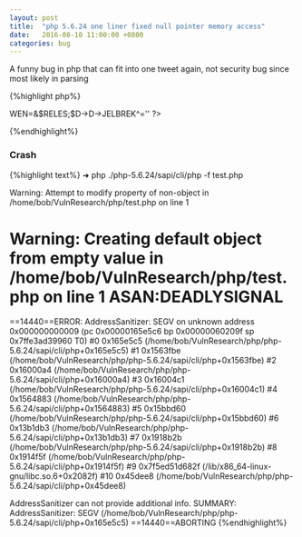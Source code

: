 ```yaml
---
layout: post
title:  "php 5.6.24 one liner fixed null pointer memory access"
date:   2016-08-10 11:00:00 +0800
categories: bug
---
```


A funny bug in php that can fit into one tweet again, not security bug since most likely in parsing

{%highlight php%}
<?php
''+$jcase=$$FAKR=ETA;$D=$$D->WEN=&$RELES;$D->D->JELBREK^=''
?>
{%endhighlight%}

### Crash

{%highlight text%}
➜  php ./php-5.6.24/sapi/cli/php -f test.php

Warning: Attempt to modify property of non-object in /home/bob/VulnResearch/php/test.php on line 1

Warning: Creating default object from empty value in /home/bob/VulnResearch/php/test.php on line 1
ASAN:DEADLYSIGNAL
=================================================================
==14440==ERROR: AddressSanitizer: SEGV on unknown address 0x000000000009 (pc 0x00000165e5c6 bp 0x00000060209f sp 0x7ffe3ad39960 T0)
    #0 0x165e5c5  (/home/bob/VulnResearch/php/php-5.6.24/sapi/cli/php+0x165e5c5)
    #1 0x1563fbe  (/home/bob/VulnResearch/php/php-5.6.24/sapi/cli/php+0x1563fbe)
    #2 0x16000a4  (/home/bob/VulnResearch/php/php-5.6.24/sapi/cli/php+0x16000a4)
    #3 0x16004c1  (/home/bob/VulnResearch/php/php-5.6.24/sapi/cli/php+0x16004c1)
    #4 0x1564883  (/home/bob/VulnResearch/php/php-5.6.24/sapi/cli/php+0x1564883)
    #5 0x15bbd60  (/home/bob/VulnResearch/php/php-5.6.24/sapi/cli/php+0x15bbd60)
    #6 0x13b1db3  (/home/bob/VulnResearch/php/php-5.6.24/sapi/cli/php+0x13b1db3)
    #7 0x1918b2b  (/home/bob/VulnResearch/php/php-5.6.24/sapi/cli/php+0x1918b2b)
    #8 0x1914f5f  (/home/bob/VulnResearch/php/php-5.6.24/sapi/cli/php+0x1914f5f)
    #9 0x7f5ed51d682f  (/lib/x86_64-linux-gnu/libc.so.6+0x2082f)
    #10 0x45dee8  (/home/bob/VulnResearch/php/php-5.6.24/sapi/cli/php+0x45dee8)

AddressSanitizer can not provide additional info.
SUMMARY: AddressSanitizer: SEGV (/home/bob/VulnResearch/php/php-5.6.24/sapi/cli/php+0x165e5c5) 
==14440==ABORTING
{%endhighlight%}
